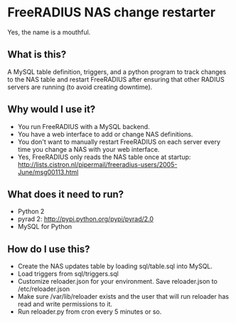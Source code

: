 # FreeRADIUS NAS change restarter
Yes, the name is a mouthful.

## What is this?
A MySQL table definition, triggers, and a python program to track changes to the NAS table and restart FreeRADIUS after ensuring that other RADIUS servers are running (to avoid creating downtime).

## Why would I use it?
* You run FreeRADIUS with a MySQL backend. 
* You have a web interface to add or change NAS definitions.
* You don't want to manually restart FreeRADIUS on each server every time you change a NAS with your web interface.
* Yes, FreeRADIUS only reads the NAS table once at startup: http://lists.cistron.nl/pipermail/freeradius-users/2005-June/msg00113.html

## What does it need to run? 
* Python 2
* pyrad 2: http://pypi.python.org/pypi/pyrad/2.0
* MySQL for Python

## How do I use this?
* Create the NAS updates table by loading sql/table.sql into MySQL.
* Load triggers from sql/triggers.sql
* Customize reloader.json for your environment. Save reloader.json to /etc/reloader.json
* Make sure /var/lib/reloader exists and the user that will run reloader has read and write permissions to it.
* Run reloader.py from cron every 5 minutes or so.

